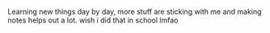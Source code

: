 Learning new things day by day, more stuff are sticking with me and making notes helps out a lot. wish i did that in school lmfao
